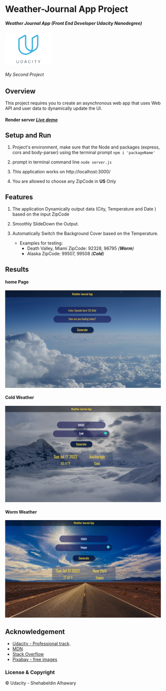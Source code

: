 # Weather-Journal App Project

##### Weather Journal App (Front End Developer Udacity Nanodegree)

<img src="media/udacity-review-logo-big.o.png" width= 150px>

###### _My Second Project_

## Overview

This project requires you to create an asynchronous web app that uses Web API and user data to dynamically update the UI.

#### Render server _[Live demo](https://weather-journal-app-g1zz.onrender.com)_

## Setup and Run

1. Project's environment, make sure that the Node and packages (express, cors and body-parser) using the terminal prompt `npm i 'packageName'`

2. prompt in terminal command line `node server.js`
3. This application works on http://localhost:3000/
4. You are allowed to choose any ZipCode in **US** Only

## Features

1.  The application Dynamically output data (City, Temperature and Date ) based on the input ZipCode

2.  Smoothly SlideDown the Output.

3.  Automatically Switch the Background Cover based on the Temperature.
    - Examples for testing:
      - Death Valley, Miami ZipCode: 92328, 96795 _(**Worm**)_
      - Alaska ZipCode: 99507, 99508 _(**Cold**)_

## Results

#### home Page

<img src="./media/home.png">

#### Cold Weather

<img src="./media/cold.png">

#### Worm Weather

<img src="./media/hot.png">

## Acknowledgement

- [Udacity - Professional track](https://www.udacity.com "Udacity").
- [MDN](https://developer.mozilla.org/en-US/ "Mozilla Developer Network")
- [Stack Overflow](https://stackoverflow.com/ "Stack Overflow")
- [Pixabay - free images](https://pixabay.com/)

### License & Copyright

© Udacity - Shehabeldin Alhawary
